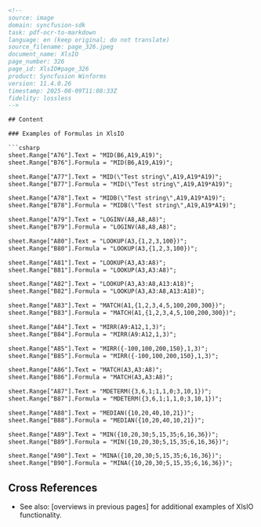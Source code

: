 ```html
<!--
source: image
domain: syncfusion-sdk
task: pdf-ocr-to-markdown
language: en (keep original; do not translate)
source_filename: page_326.jpeg
document_name: XlsIO
page_number: 326
page_id: XlsIO#page_326
product: Syncfusion Winforms
version: 11.4.0.26
timestamp: 2025-08-09T11:08:33Z
fidelity: lossless
-->

## Content

### Examples of Formulas in XlsIO

```csharp
sheet.Range["A76"].Text = "MID(B6,A19,A19)";
sheet.Range["B76"].Formula = "MID(B6,A19,A19)";

sheet.Range["A77"].Text = "MID(\"Test string\",A19,A19*A19)";
sheet.Range["B77"].Formula = "MID(\"Test string\",A19,A19*A19)";

sheet.Range["A78"].Text = "MIDB(\"Test string\",A19,A19*A19)";
sheet.Range["B78"].Formula = "MIDB(\"Test string\",A19,A19*A19)";

sheet.Range["A79"].Text = "LOGINV(A8,A8,A8)";
sheet.Range["B79"].Formula = "LOGINV(A8,A8,A8)";

sheet.Range["A80"].Text = "LOOKUP(A3,{1,2,3,100})";
sheet.Range["B80"].Formula = "LOOKUP(A3,{1,2,3,100})";

sheet.Range["A81"].Text = "LOOKUP(A3,A3:A8)";
sheet.Range["B81"].Formula = "LOOKUP(A3,A3:A8)";

sheet.Range["A82"].Text = "LOOKUP(A3,A3:A8,A13:A18)";
sheet.Range["B82"].Formula = "LOOKUP(A3,A3:A8,A13:A18)";

sheet.Range["A83"].Text = "MATCH(A1,{1,2,3,4,5,100,200,300})";
sheet.Range["B83"].Formula = "MATCH(A1,{1,2,3,4,5,100,200,300})";

sheet.Range["A84"].Text = "MIRR(A9:A12,1,3)";
sheet.Range["B84"].Formula = "MIRR(A9:A12,1,3)";

sheet.Range["A85"].Text = "MIRR({-100,100,200,150},1,3)";
sheet.Range["B85"].Formula = "MIRR({-100,100,200,150},1,3)";

sheet.Range["A86"].Text = "MATCH(A3,A3:A8)";
sheet.Range["B86"].Formula = "MATCH(A3,A3:A8)";

sheet.Range["A87"].Text = "MDETERM({3,6,1;1,1,0;3,10,1})";
sheet.Range["B87"].Formula = "MDETERM({3,6,1;1,1,0;3,10,1})";

sheet.Range["A88"].Text = "MEDIAN({10,20,40,10,21})";
sheet.Range["B88"].Formula = "MEDIAN({10,20,40,10,21})";

sheet.Range["A89"].Text = "MIN({10,20,30;5,15,35;6,16,36})";
sheet.Range["B89"].Formula = "MIN({10,20,30;5,15,35;6,16,36})";

sheet.Range["A90"].Text = "MINA({10,20,30;5,15,35;6,16,36})";
sheet.Range["B90"].Formula = "MINA({10,20,30;5,15,35;6,16,36})";
```

## Cross References

- See also: [overviews in previous pages] for additional examples of XlsIO functionality.

<!-- tags: [XlsIO, formula, cell, range, string, number, calculation, cell reference, lookups, match, median, minimum, dataset] keywords: [range, text, formula, MID, Test string, lookup, match, median, minimum, MDETERM, MIRR] -->
```